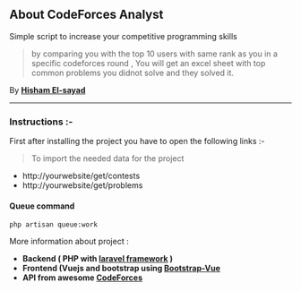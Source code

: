 
## About CodeForces Analyst  
  
Simple script to increase your competitive programming skills  
  

> by comparing you with the top 10 users with same rank as you in a
> specific codeforces round , You will get an excel sheet with top
> common problems you didnot solve and they solved it.

  
  
By **[Hisham El-sayad](http://fb.com/hsmfawaz)**  
  


----------
### Instructions :-
First after installing the project you have to open the following links :-

> To import the needed data for the project

 - http://yourwebsite/get/contests
 - http://yourwebsite/get/problems

  
#### Queue command 
`php artisan queue:work`  
  
More information about project :  
- **Backend ( PHP with [laravel framework](https://laravel.com/) )**  
- **Frontend (Vuejs and bootstrap using [Bootstrap-Vue](https://bootstrap-vue.js.org/)**  
- **API from awesome [CodeForces](http://codeforces.com/)**
